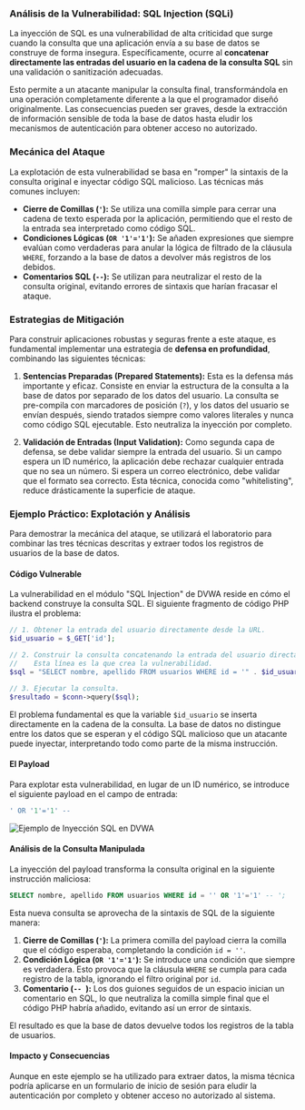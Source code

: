 ### Análisis de la Vulnerabilidad: SQL Injection (SQLi)

La inyección de SQL es una vulnerabilidad de alta criticidad que surge cuando la consulta que una aplicación envía a su base de datos se construye de forma insegura. Específicamente, ocurre al **concatenar directamente las entradas del usuario en la cadena de la consulta SQL** sin una validación o sanitización adecuadas.

Esto permite a un atacante manipular la consulta final, transformándola en una operación completamente diferente a la que el programador diseñó originalmente. Las consecuencias pueden ser graves, desde la extracción de información sensible de toda la base de datos hasta eludir los mecanismos de autenticación para obtener acceso no autorizado.

### Mecánica del Ataque

La explotación de esta vulnerabilidad se basa en "romper" la sintaxis de la consulta original e inyectar código SQL malicioso. Las técnicas más comunes incluyen:

- **Cierre de Comillas (`'`):** Se utiliza una comilla simple para cerrar una cadena de texto esperada por la aplicación, permitiendo que el resto de la entrada sea interpretado como código SQL.
- **Condiciones Lógicas (`OR '1'='1'`):** Se añaden expresiones que siempre evalúan como verdaderas para anular la lógica de filtrado de la cláusula `WHERE`, forzando a la base de datos a devolver más registros de los debidos.
- **Comentarios SQL (`--`):** Se utilizan para neutralizar el resto de la consulta original, evitando errores de sintaxis que harían fracasar el ataque.

### Estrategias de Mitigación

Para construir aplicaciones robustas y seguras frente a este ataque, es fundamental implementar una estrategia de **defensa en profundidad**, combinando las siguientes técnicas:

1.  **Sentencias Preparadas (Prepared Statements):** Esta es la defensa más importante y eficaz. Consiste en enviar la estructura de la consulta a la base de datos por separado de los datos del usuario. La consulta se pre-compila con marcadores de posición (`?`), y los datos del usuario se envían después, siendo tratados siempre como valores literales y nunca como código SQL ejecutable. Esto neutraliza la inyección por completo.

2.  **Validación de Entradas (Input Validation):** Como segunda capa de defensa, se debe validar siempre la entrada del usuario. Si un campo espera un ID numérico, la aplicación debe rechazar cualquier entrada que no sea un número. Si espera un correo electrónico, debe validar que el formato sea correcto. Esta técnica, conocida como "whitelisting", reduce drásticamente la superficie de ataque.

### Ejemplo Práctico: Explotación y Análisis

Para demostrar la mecánica del ataque, se utilizará el laboratorio para combinar las tres técnicas descritas y extraer todos los registros de usuarios de la base de datos.

#### Código Vulnerable

La vulnerabilidad en el módulo "SQL Injection" de DVWA reside en cómo el backend construye la consulta SQL. El siguiente fragmento de código PHP ilustra el problema:

```php
// 1. Obtener la entrada del usuario directamente desde la URL.
$id_usuario = $_GET['id'];

// 2. Construir la consulta concatenando la entrada del usuario directamente.
//    Esta línea es la que crea la vulnerabilidad.
$sql = "SELECT nombre, apellido FROM usuarios WHERE id = '" . $id_usuario . "'";

// 3. Ejecutar la consulta.
$resultado = $conn->query($sql);
```

El problema fundamental es que la variable `$id_usuario` se inserta directamente en la cadena de la consulta. La base de datos no distingue entre los datos que se esperan y el código SQL malicioso que un atacante puede inyectar, interpretando todo como parte de la misma instrucción.

#### El Payload

Para explotar esta vulnerabilidad, en lugar de un ID numérico, se introduce el siguiente payload en el campo de entrada:

```sql
' OR '1'='1' --
```

![Ejemplo de Inyección SQL en DVWA](CAPTURA_DE_PANTALLA)

#### Análisis de la Consulta Manipulada

La inyección del payload transforma la consulta original en la siguiente instrucción maliciosa:

```sql
SELECT nombre, apellido FROM usuarios WHERE id = '' OR '1'='1' -- ';
```

Esta nueva consulta se aprovecha de la sintaxis de SQL de la siguiente manera:

1.  **Cierre de Comillas (`'`):** La primera comilla del payload cierra la comilla que el código esperaba, completando la condición `id = ''`.
2.  **Condición Lógica (`OR '1'='1'`):** Se introduce una condición que siempre es verdadera. Esto provoca que la cláusula `WHERE` se cumpla para cada registro de la tabla, ignorando el filtro original por `id`.
3.  **Comentario (`-- `):** Los dos guiones seguidos de un espacio inician un comentario en SQL, lo que neutraliza la comilla simple final que el código PHP habría añadido, evitando así un error de sintaxis.

El resultado es que la base de datos devuelve todos los registros de la tabla de usuarios.

#### Impacto y Consecuencias

Aunque en este ejemplo se ha utilizado para extraer datos, la misma técnica podría aplicarse en un formulario de inicio de sesión para eludir la autenticación por completo y obtener acceso no autorizado al sistema.

